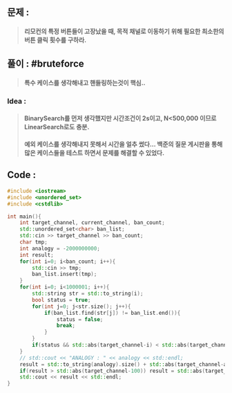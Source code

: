 ## 문제 : 
> #### 리모컨의 특정 버튼들이 고장났을 때, 목적 채널로 이동하기 위해 필요한 최소한의 버튼 클릭 횟수를 구하라.

## 풀이 : #bruteforce
> #### 특수 케이스를 생각해내고 핸들링하는것이 핵심..

### Idea : 
> #### BinarySearch를 먼저 생각했지만 시간조건이 2s이고, N<500,000 이므로 LinearSearch로도 충분.
> #### 예외 케이스를 생각해내지 못해서 시간을 얼추 썼다... 백준의 질문 게시판을 통해 많은 케이스들을 테스트 하면서 문제를 해결할 수 있었다.

## Code :
```cpp
#include <iostream>
#include <unordered_set>
#include <cstdlib>

int main(){
    int target_channel, current_channel, ban_count;
    std::unordered_set<char> ban_list;
    std::cin >> target_channel >> ban_count;
    char tmp;
    int analogy = -2000000000;
    int result;
    for(int i=0; i<ban_count; i++){
        std::cin >> tmp;
        ban_list.insert(tmp);
    }
    for(int i=0; i<1000001; i++){
        std::string str = std::to_string(i);
        bool status = true;
        for(int j=0; j<str.size(); j++){
            if(ban_list.find(str[j]) != ban_list.end()){
                status = false;
                break;
            }
        }
        if(status && std::abs(target_channel-i) < std::abs(target_channel-analogy)) analogy = i;
    }
    // std::cout << "ANALOGY : " << analogy << std::endl;
    result = std::to_string(analogy).size() + std::abs(target_channel-analogy);
    if(result > std::abs(target_channel-100)) result = std::abs(target_channel-100);
    std::cout << result << std::endl;
}
```
